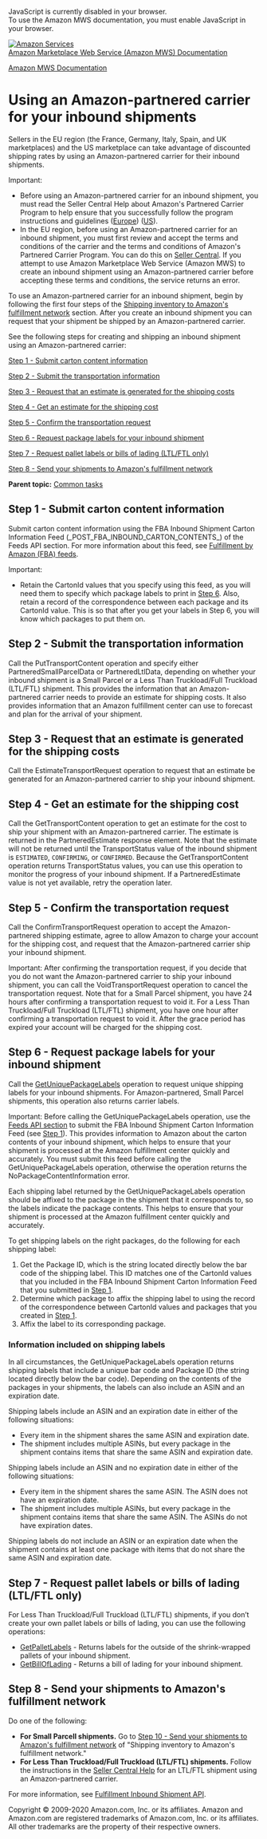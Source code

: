<div id="MWSDX_noscript">

JavaScript is currently disabled in your browser.  
To use the Amazon MWS documentation, you must enable JavaScript in your
browser.

</div>

<div id="MWSDX_divtop">

[![Amazon
Services](https://images-na.ssl-images-amazon.com/images/G/08/mwsportal/fr_FR/amazonservices.gif "Amazon Services")](http://services.amazon.fr)  
<span id="MWSDX_titlebar">[Amazon Marketplace Web Service (Amazon MWS)
Documentation](https://developer.amazonservices.fr/gp/mws/docs.html)</span>

</div>

<div id="MWSDX_divbottom">

<div id="MWSDX_divleft">

<div id="MWSDX_toc">

</div>

</div>

<div id="MWSDX_divright">

<div id="MWSDX_content">

<span id="MWSDX_breadcrumbs">[Amazon MWS
Documentation](https://developer.amazonservices.fr/gp/mws/docs.html)</span>

<div id="FBAGuide_UsingAmazonCarrierToShip" class="nested0">

Using an Amazon-partnered carrier for your inbound shipments
============================================================

<div class="body">

Sellers in the EU region (the France, Germany, Italy, Spain, and UK
marketplaces) and the US marketplace can take advantage of discounted
shipping rates by using an Amazon-partnered carrier for their inbound
shipments.

<div class="note important">

<span class="importanttitle">Important:</span>

-   Before using an Amazon-partnered carrier for an inbound shipment,
    you must read the Seller Central Help about Amazon's Partnered
    Carrier Program to help ensure that you successfully follow the
    program instructions and guidelines
    (<a href="https://sellercentral.amazon.co.uk/gp/help/201119120" class="xref">Europe</a>)
    (<a href="https://sellercentral.amazon.com/gp/help/201119120" class="xref">US</a>).
-   In the EU region, before using an Amazon-partnered carrier for an
    inbound shipment, you must first review and accept the terms and
    conditions of the carrier and the terms and conditions of Amazon's
    Partnered Carrier Program. You can do this on
    <a href="https://sellercentral.amazon.co.uk/gp/help/201119120" class="xref">Seller Central</a>.
    If you attempt to use <span class="ph">Amazon Marketplace Web
    Service (Amazon MWS)</span> to create an inbound shipment using an
    Amazon-partnered carrier before accepting these terms and
    conditions, the service returns an error.

</div>

To use an Amazon-partnered carrier for an inbound shipment, begin by
following the first four steps of the
<a href="FBAGuide_ShipInventoryToAFN.md" class="xref">Shipping inventory to Amazon's fulfillment network</a>
section. After you create an inbound shipment you can request that your
shipment be shipped by an Amazon-partnered carrier.

See the following steps for creating and shipping an inbound shipment
using an Amazon-partnered carrier:

<a href="#SubmitCartonContentsFeed" class="xref">Step 1 - Submit carton content information</a>

<a href="#SendTransportInfo" class="xref">Step 2 - Submit the transportation information</a>

<a href="#RequestEstimate" class="xref">Step 3 - Request that an estimate is generated for the shipping costs</a>

<a href="#GetEstimate" class="xref">Step 4 - Get an estimate for the shipping cost</a>

<a href="#ConfirmRequrest" class="xref">Step 5 - Confirm the transportation request</a>

<a href="#RequestTransportDocs" class="xref">Step 6 - Request package labels for your inbound shipment</a>

<a href="#RequestPalletLabelsOrBOL" class="xref">Step 7 - Request pallet labels or bills of lading (LTL/FTL only)</a>

<a href="#SendShipmentToAFN" class="xref">Step 8 - Send your shipments to Amazon's fulfillment network</a>

</div>

<div class="related-links">

<div class="familylinks">

<div class="parentlink">

**Parent topic:**
<a href="../fba_guide/FBAGuide_CommonTasks.md" class="link">Common tasks</a>

</div>

</div>

</div>

<div id="SubmitCartonContentsFeed" class="topic concept nested1">

Step 1 - Submit carton content information
------------------------------------------

<div class="body conbody">

Submit carton content information using the FBA Inbound Shipment Carton
Information Feed (\_POST\_FBA\_INBOUND\_CARTON\_CONTENTS\_) of the Feeds
API section. For more information about this feed, see
<a href="../feeds/Feeds_FeedType.md#FeedType_Enumeration__FBAFeeds" class="xref">Fulfillment by Amazon (FBA) feeds</a>.

<div class="note important">

<span class="importanttitle">Important:</span>

-   Retain the <span class="keyword parmname">CartonId</span> values
    that you specify using this feed, as you will need them to specify
    which package labels to print in
    <a href="#RequestTransportDocs" class="xref">Step 6</a>. Also,
    retain a record of the correspondence between each package and its
    <span class="keyword parmname">CartonId</span> value. This is so
    that after you get your labels in Step 6, you will know which
    packages to put them on.

</div>

</div>

</div>

<div id="SendTransportInfo" class="topic concept nested1">

Step 2 - Submit the transportation information
----------------------------------------------

<div class="body conbody">

Call the <span class="keyword apiname">PutTransportContent</span>
operation and specify either <span
class="keyword parmname">PartneredSmallParcelData</span> or <span
class="keyword parmname">PartneredLtlData</span>, depending on whether
your inbound shipment is a <span class="ph">Small Parcel</span> or a
<span class="ph">Less Than Truckload/Full Truckload (LTL/FTL)</span>
shipment. This provides the information that an Amazon-partnered carrier
needs to provide an estimate for shipping costs. It also provides
information that an <span class="ph">Amazon fulfillment center</span>
can use to forecast and plan for the arrival of your shipment.

</div>

</div>

<div id="RequestEstimate" class="topic concept nested1">

Step 3 - Request that an estimate is generated for the shipping costs
---------------------------------------------------------------------

<div class="body conbody">

Call the <span class="keyword apiname">EstimateTransportRequest</span>
operation to request that an estimate be generated for an
Amazon-partnered carrier to ship your inbound shipment.

</div>

</div>

<div id="GetEstimate" class="topic concept nested1">

Step 4 - Get an estimate for the shipping cost
----------------------------------------------

<div class="body conbody">

Call the <span class="keyword apiname">GetTransportContent</span>
operation to get an estimate for the cost to ship your shipment with an
Amazon-partnered carrier. The estimate is returned in the <span
class="keyword parmname">PartneredEstimate</span> response element. Note
that the estimate will not be returned until the <span
class="keyword parmname">TransportStatus</span> value of the inbound
shipment is `ESTIMATED`, `CONFIRMING`, or `CONFIRMED`. Because the <span
class="keyword apiname">GetTransportContent</span> operation returns
<span class="keyword parmname">TransportStatus</span> values, you can
use this operation to monitor the progress of your inbound shipment. If
a <span class="keyword parmname">PartneredEstimate</span> value is not
yet available, retry the operation later.

</div>

</div>

<div id="ConfirmRequrest" class="topic concept nested1">

Step 5 - Confirm the transportation request
-------------------------------------------

<div class="body conbody">

Call the <span class="keyword apiname">ConfirmTransportRequest</span>
operation to accept the Amazon-partnered shipping estimate, agree to
allow Amazon to charge your account for the shipping cost, and request
that the Amazon-partnered carrier ship your inbound shipment.

<div class="note important">

<span class="importanttitle">Important:</span> After confirming the
transportation request, if you decide that you do not want the
Amazon-partnered carrier to ship your inbound shipment, you can call the
<span class="keyword apiname">VoidTransportRequest</span> operation to
cancel the transportation request. Note that for a <span
class="ph">Small Parcel</span> shipment, you have 24 hours after
confirming a transportation request to void it. For a <span
class="ph">Less Than Truckload/Full Truckload (LTL/FTL)</span> shipment,
you have one hour after confirming a transportation request to void it.
After the grace period has expired your account will be charged for the
shipping cost.

</div>

</div>

</div>

<div id="RequestTransportDocs" class="topic concept nested1">

Step 6 - Request package labels for your inbound shipment
---------------------------------------------------------

<div class="body conbody">

Call the
<a href="../fba_inbound/FBAInbound_GetUniquePackageLabels.md" class="xref">GetUniquePackageLabels</a>
operation to request unique shipping labels for your inbound shipments.
For Amazon-partnered, <span class="ph">Small Parcel</span> shipments,
this operation also returns carrier labels.

<div class="note important">

<span class="importanttitle">Important:</span> Before calling the <span
class="keyword apiname">GetUniquePackageLabels</span> operation, use the
<a href="../feeds/Feeds_Overview.md" class="xref">Feeds API section</a>
to submit the FBA Inbound Shipment Carton Information Feed (see
<a href="#SubmitCartonContentsFeed" class="xref">Step 1</a>). This
provides information to Amazon about the carton contents of your inbound
shipment, which helps to ensure that your shipment is processed at the
<span class="ph">Amazon fulfillment center</span> quickly and
accurately. You must submit this feed before calling the <span
class="keyword apiname">GetUniquePackageLabels</span> operation,
otherwise the operation returns the <span
class="keyword parmname">NoPackageContentInformation</span> error.

</div>

Each shipping label returned by the <span
class="keyword apiname">GetUniquePackageLabels</span> operation should
be affixed to the package in the shipment that it corresponds to, so the
labels indicate the package contents. This helps to ensure that your
shipment is processed at the Amazon fulfillment center quickly and
accurately.

To get shipping labels on the right packages, do the following for each
shipping label:

1.  Get the Package ID, which is the string located directly below the
    bar code of the shipping label. This ID matches one of the <span
    class="keyword parmname">CartonId</span> values that you included in
    the FBA Inbound Shipment Carton Information Feed that you submitted
    in <a href="#SubmitCartonContentsFeed" class="xref">Step 1</a>.
2.  Determine which package to affix the shipping label to using the
    record of the correspondence between <span
    class="keyword parmname">CartonId</span> values and packages that
    you created in
    <a href="#SubmitCartonContentsFeed" class="xref">Step 1</a>.
3.  Affix the label to its corresponding package.

<div class="section">

### Information included on shipping labels

In all circumstances, the <span
class="keyword apiname">GetUniquePackageLabels</span> operation returns
shipping labels that include a unique bar code and Package ID (the
string located directly below the bar code). Depending on the contents
of the packages in your shipments, the labels can also include an ASIN
and an expiration date.

Shipping labels include an ASIN and an expiration date in either of the
following situations:

-   Every item in the shipment shares the same ASIN and expiration date.
-   The shipment includes multiple ASINs, but every package in the
    shipment contains items that share the same ASIN and expiration
    date.

Shipping labels include an ASIN and no expiration date in either of the
following situations:

-   Every item in the shipment shares the same ASIN. The ASIN does not
    have an expiration date.
-   The shipment includes multiple ASINs, but every package in the
    shipment contains items that share the same ASIN. The ASINs do not
    have expiration dates.

Shipping labels do not include an ASIN or an expiration date when the
shipment contains at least one package with items that do not share the
same ASIN and expiration date.

</div>

</div>

</div>

<div id="RequestPalletLabelsOrBOL" class="topic concept nested1">

Step 7 - Request pallet labels or bills of lading (LTL/FTL only)
----------------------------------------------------------------

<div class="body conbody">

For <span class="ph">Less Than Truckload/Full Truckload (LTL/FTL)</span>
shipments, if you don’t create your own pallet labels or bills of
lading, you can use the following operations:

-   <a href="../fba_inbound/FBAInbound_GetPalletLabels.md" class="xref">GetPalletLabels</a> -
    Returns labels for the outside of the shrink-wrapped pallets of your
    inbound shipment.
-   <a href="../fba_inbound/FBAInbound_GetBillOfLading.md" class="xref">GetBillOfLading</a> -
    Returns a bill of lading for your inbound shipment.

</div>

</div>

<div id="SendShipmentToAFN" class="topic concept nested1">

Step 8 - Send your shipments to <span class="ph">Amazon's fulfillment network</span>
------------------------------------------------------------------------------------

<div class="body conbody">

Do one of the following:

-   **For <span class="ph">Small Parcel</span>l shipments.** Go to
    <a href="FBAGuide_SendShipmentsToAFN.md#ShipItems" class="xref">Step 10 - Send your shipments to Amazon's fulfillment network</a>
    of "Shipping inventory to <span class="ph">Amazon's fulfillment
    network</span>."
-   **For <span class="ph">Less Than Truckload/Full Truckload
    (LTL/FTL)</span> shipments.** Follow the instructions in the
    <a href="https://sellercentral.amazon.com/gp/help/201119120" class="xref">Seller Central Help</a>
    for an LTL/FTL shipment using an Amazon-partnered carrier.

For more information, see
<a href="../fba_inbound/FBAInbound_Overview.md" class="xref">Fulfillment Inbound Shipment API</a>.

</div>

</div>

</div>

<div id="MWSDX_footer">

Copyright © 2009-2020 Amazon.com, Inc. or its affiliates. Amazon and
Amazon.com are registered trademarks of Amazon.com, Inc. or its
affiliates. All other trademarks are the property of their respective
owners.

</div>

</div>

</div>

<div style="clear: both;">

</div>

</div>
